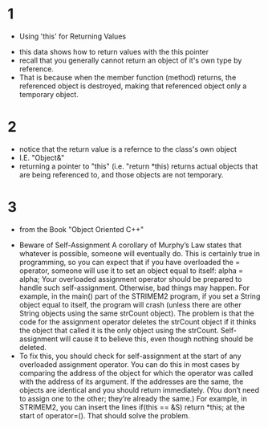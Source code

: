 # 1
* Using 'this' for Returning Values
- this data shows how to return values with the this pointer
- recall that you generally cannot return an object of it's own type by reference. 
- That is because when the member function (method) returns, the referenced object is destroyed, making that referenced object only a temporary object.

# 2
- notice that the return value is a refernce to the class's own object 
- I.E. "Object&"
- returning a pointer to "this" (i.e. "return *this) returns actual objects that are being referenced to, and those objects are not temporary. 


# 3
* from the Book "Object Oriented C++"
- Beware of Self-Assignment
A corollary of Murphy’s Law states that whatever is possible, someone will eventually do. This
is certainly true in programming, so you can expect that if you have overloaded the = operator,
someone will use it to set an object equal to itself:
alpha = alpha;
Your overloaded assignment operator should be prepared to handle such self-assignment.
Otherwise, bad things may happen. For example, in the main() part of the STRIMEM2 program,
if you set a String object equal to itself, the program will crash (unless there are other String
objects using the same strCount object). The problem is that the code for the assignment operator
deletes the strCount object if it thinks the object that called it is the only object using the
strCount. Self-assignment will cause it to believe this, even though nothing should be deleted.
- To fix this, you should check for self-assignment at the start of any overloaded assignment
operator. You can do this in most cases by comparing the address of the object for which the
operator was called with the address of its argument. If the addresses are the same, the objects
are identical and you should return immediately. (You don’t need to assign one to the other;
they’re already the same.) For example, in STRIMEM2, you can insert the lines
if(this == &S)
return *this;
at the start of operator=(). That should solve the problem.